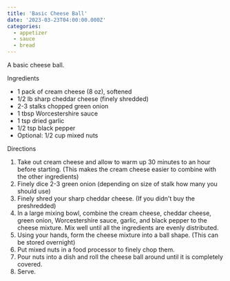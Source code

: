 ```yaml
---
title: 'Basic Cheese Ball'
date: '2023-03-23T04:00:00.000Z'
categories:
  - appetizer
  - sauce
  - bread
---
```

A basic cheese ball.

Ingredients
* 1 pack of cream cheese (8 oz), softened
* 1/2 lb sharp cheddar cheese (finely shredded)
* 2-3 stalks chopped green onion
* 1 tbsp Worcestershire sauce
* 1 tsp dried garlic
* 1/2 tsp black pepper
* Optional: 1/2 cup mixed nuts

Directions

1. Take out cream cheese and allow to warm up 30 minutes to an hour before starting. (This makes the cream cheese easier to combine with the other ingredients)
2. Finely dice 2-3 green onion (depending on size of stalk how many you should use)
3. Finely shred your sharp cheddar cheese. (If you didn't buy the preshredded)
4. In a large mixing bowl, combine the cream cheese, cheddar cheese, green onion, Worcestershire sauce, garlic, and black pepper to the cheese mixture. Mix well until all the ingredients are evenly distributed.
5. Using your hands, form the cheese mixture into a ball shape. (This can be stored overnight)
6. Put mixed nuts in a food processor to finely chop them.
7. Pour nuts into a dish and roll the cheese ball around until it is completely covered. 
8. Serve.



